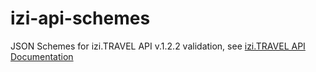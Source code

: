 izi-api-schemes
===============

JSON Schemes for izi.TRAVEL API v.1.2.2 validation, see [izi.TRAVEL API Documentation](https://api-docs.izi.travel/ "izi.TRAVEL API Documentation")

